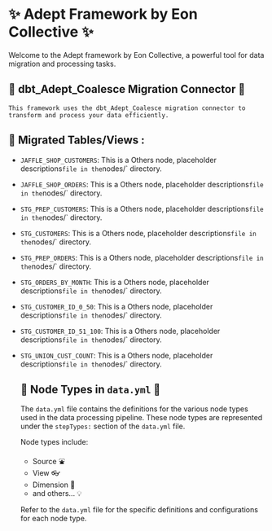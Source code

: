 
# :sparkles: Adept Framework by Eon Collective :sparkles:

Welcome to the Adept framework by Eon Collective, a powerful tool for
data migration and processing tasks.

## :electric_plug: dbt_Adept_Coalesce Migration Connector :electric_plug:

    This framework uses the dbt_Adept_Coalesce migration connector to
    transform and process your data efficiently.

## :file_folder: Migrated Tables/Views  :

- `JAFFLE_SHOP_CUSTOMERS`:
        This is a Others node,
        placeholder descriptions` file in the `nodes/` directory.
- `JAFFLE_SHOP_ORDERS`:
        This is a Others node,
        placeholder descriptions` file in the `nodes/` directory.
- `STG_PREP_CUSTOMERS`:
        This is a Others node,
        placeholder descriptions` file in the `nodes/` directory.
- `STG_CUSTOMERS`:
        This is a Others node,
        placeholder descriptions` file in the `nodes/` directory.
- `STG_PREP_ORDERS`:
        This is a Others node,
        placeholder descriptions` file in the `nodes/` directory.
- `STG_ORDERS_BY_MONTH`:
        This is a Others node,
        placeholder descriptions` file in the `nodes/` directory.
- `STG_CUSTOMER_ID_0_50`:
        This is a Others node,
        placeholder descriptions` file in the `nodes/` directory.
- `STG_CUSTOMER_ID_51_100`:
        This is a Others node,
        placeholder descriptions` file in the `nodes/` directory.
- `STG_UNION_CUST_COUNT`:
        This is a Others node,
        placeholder descriptions` file in the `nodes/` directory.
    ## :book: Node Types in `data.yml` :book:

    The `data.yml` file contains the definitions for the various node types used in the
    data processing pipeline. These node types are represented under the `stepTypes:`
    section of the `data.yml` file.

    Node types include:

    - Source :fountain:
    - View :eyeglasses:
    - Dimension :triangular_ruler:
    - and others... :bulb:

    Refer to the `data.yml` file for the specific definitions and configurations
    for each node type.
    